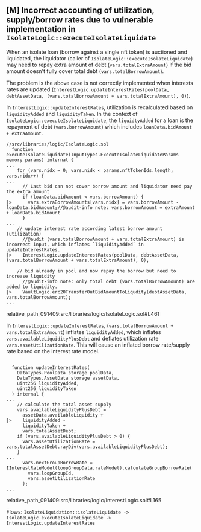 ## [M] Incorrect accounting of utilization, supply/borrow rates due to vulnerable implementation in `IsolateLogic::executeIsolateLiquidate`

When an isolate loan (borrow against a single nft token) is auctioned and liquidated, the liquidator (caller of `IsolateLogic::executeIsolateLiquidate`) may need to repay extra amount of debt (`vars.totalExtraAmount`) if the bid amount doesn't fully cover total debt (`vars.totalBorrowAmount`).

The problem is the above case is not correctly implemented when interests rates are updated (`InterestLogic.updateInterestRates(poolData, debtAssetData, (vars.totalBorrowAmount + vars.totalExtraAmount), 0)`).

In `InterestLogic::updateInterestRates`, utilization is recalculated based on `liquidityAdded` and `liquidityTaken`. In the context of `IsolateLogic::executeIsolateLiquidate`, the `liquidtyAdded` for a loan is the repayment of debt (`vars.borrowAmount`) which includes `loanData.bidAmount + extraAmount`.

```solidity
//src/libraries/logic/IsolateLogic.sol
  function executeIsolateLiquidate(InputTypes.ExecuteIsolateLiquidateParams memory params) internal {
...
    for (vars.nidx = 0; vars.nidx < params.nftTokenIds.length; vars.nidx++) {
...
      // Last bid can not cover borrow amount and liquidator need pay the extra amount
      if (loanData.bidAmount < vars.borrowAmount) {
|>      vars.extraBorrowAmounts[vars.nidx] = vars.borrowAmount - loanData.bidAmount;//@audit-info note: vars.borrowAmount = extraAmount + loanData.bidAmount
      }
...
    // update interest rate according latest borrow amount (utilization)
      //@audit (vars.totalBorrowAmount + vars.totalExtraAmount) is incorrect input, which inflates `liquidityAdded` in updateInterestRates.
|>    InterestLogic.updateInterestRates(poolData, debtAssetData, (vars.totalBorrowAmount + vars.totalExtraAmount), 0);

    // bid already in pool and now repay the borrow but need to increase liquidity
      //@audit-info note: only total debt (vars.totalBorrowAmount) are added to liquidity.
|>    VaultLogic.erc20TransferOutBidAmountToLiqudity(debtAssetData, vars.totalBorrowAmount);
...
```

relative_path_091409:src/libraries/logic/IsolateLogic.sol#L461

In `InterestLogic::updateInterestRates`, (`vars.totalBorrowAmount + vars.totalExtraAmount`) inflates `liquidityAdded`, which inflates `vars.availableLiquidityPlusDebt` and deflates utilization rate `vars.assetUtilizationRate`. This will cause an inflated borrow rate/supply rate based on the interest rate model.

```solidity

  function updateInterestRates(
    DataTypes.PoolData storage poolData,
    DataTypes.AssetData storage assetData,
    uint256 liquidityAdded,
    uint256 liquidityTaken
  ) internal {
...
    // calculate the total asset supply
    vars.availableLiquidityPlusDebt =
      assetData.availableLiquidity +
|>    liquidityAdded -
      liquidityTaken +
      vars.totalAssetDebt;
    if (vars.availableLiquidityPlusDebt > 0) {
      vars.assetUtilizationRate = vars.totalAssetDebt.rayDiv(vars.availableLiquidityPlusDebt);
    }
...
      vars.nextGroupBorrowRate = IInterestRateModel(loopGroupData.rateModel).calculateGroupBorrowRate(
        vars.loopGroupId,
        vars.assetUtilizationRate
      );
...
```

relative_path_091409:src/libraries/logic/InterestLogic.sol#L165

Flows: `IsolateLiquidation::isolateLiquidate -> IsolateLogic.executeIsolateLiquidate -> InterestLogic.updateInterestRates`



